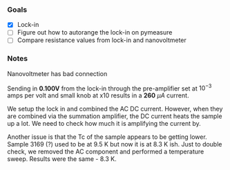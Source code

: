 ### Goals
- [x] Lock-in
- [ ] Figure out how to autorange the lock-in on pymeasure
- [ ] Compare resistance values from lock-in and nanovoltmeter
### Notes
Nanovoltmeter has bad connection

Sending in **0.100V** from the lock-in through the pre-amplifier set at $10^{-3}$ amps per volt and small knob at x$10$ results in a **260** $\mu A$ current. 

We setup the lock in and combined the AC DC current. However, when they are combined via the summation amplifier, the DC current heats the sample up a lot. We need to check how much it is amplifying the current by.

Another issue is that the Tc of the sample appears to be getting lower. Sample 3169 (?) used to be at 9.5 K but now it is at 8.3 K ish. Just to double check, we removed the AC component and performed a temperature sweep. Results were the same - 8.3 K.

